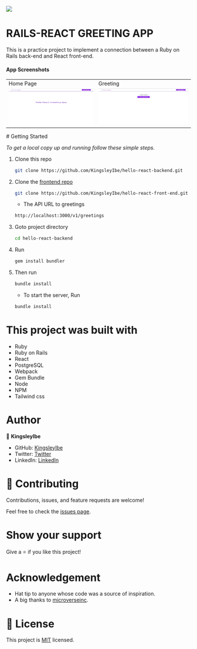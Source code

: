 ![](https://img.shields.io/badge/Microverse-blueviolet)

# RAILS-REACT GREETING APP

This is a practice project to implement a connection between a Ruby on Rails back-end and React front-end.

#### App Screenshots

<table>
  <tr>
    <td>Home Page</td>
     <td>Greeting</td>
  </tr>
  <tr>
    <td><img src="./app/assets/images/GreetingPage.jpeg" width=1000 height=100></td>
    <td><img src="./app/assets/images/HomePage.jpeg" width=1000 height=100></td>
  </tr>
 </table>
# Getting Started

_To get a local copy up and running follow these simple steps._

1. Clone this repo
   ```sh
   git clone https://github.com/KingsleyIbe/hello-react-backend.git
   ```

2. Clone the [frontend repo](https://github.com/KingsleyIbe/hello-react-front-end.git)
   ```sh
   git clone https://github.com/KingsleyIbe/hello-react-front-end.git
   ```

   - The API URL to greetings
   ```sh
   http://localhost:3000/v1/greetings
   ```
3. Goto project directory
   ```sh
   cd hello-react-backend
   ```

4. Run
   ```sh
   gem install bundler
   ```

5. Then run
   ```sh
   bundle install
   ```

   - To start the server, Run
   ```sh
   bundle install
   ```

# This project was built with

- Ruby
- Ruby on Rails
- React
- PostgreSQL
- Webpack
- Gem Bundle
- Node
- NPM
- Tailwind css

# Author

👤 **KingsleyIbe**

- GitHub: [KingsleyIbe](https://github.com/KingsleyIbe)
- Twitter: [Twitter](https://twitter.com/ibekingsley2)
- LinkedIn: [LinkedIn](https://www.linkedin.com/in/kingsley-ibe/)

# 🤝 Contributing

Contributions, issues, and feature requests are welcome!

Feel free to check the [issues page](https://github.com/KingsleyIbe/hello-react-backend/issues).

# Show your support

Give a ⭐️ if you like this project!

# Acknowledgement

- Hat tip to anyone whose code was a source of inspiration.
- A big thanks to [microverseinc](https://github.com/microverseinc).

# 📝 License

This project is [MIT](./MIT.md) licensed.

